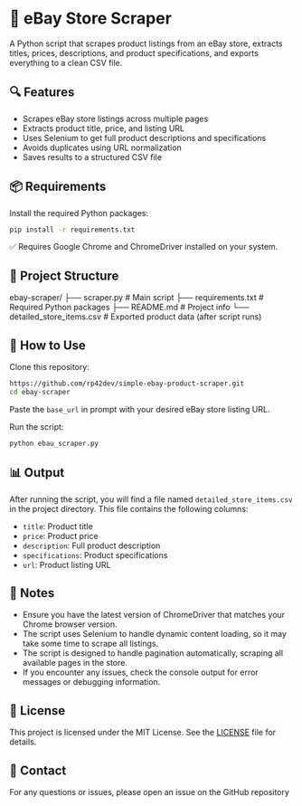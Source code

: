 # 🛒 eBay Store Scraper

A Python script that scrapes product listings from an eBay store, extracts titles, prices, descriptions, and product specifications, and exports everything to a clean CSV file.

## 🔍 Features

- Scrapes eBay store listings across multiple pages  
- Extracts product title, price, and listing URL  
- Uses Selenium to get full product descriptions and specifications  
- Avoids duplicates using URL normalization  
- Saves results to a structured CSV file  

## 📦 Requirements

Install the required Python packages:

```bash
pip install -r requirements.txt
```

✅ Requires Google Chrome and ChromeDriver installed on your system.

## 📁 Project Structure
ebay-scraper/
├── scraper.py               # Main script
├── requirements.txt         # Required Python packages
├── README.md                # Project info
└── detailed_store_items.csv # Exported product data (after script runs)

## 🚀 How to Use

Clone this repository:

```bash
https://github.com/rp42dev/simple-ebay-product-scraper.git
cd ebay-scraper
```

Paste the `base_url` in prompt with your desired eBay store listing URL.

Run the script:

```bash
python ebau_scraper.py
```
## 📊 Output
After running the script, you will find a file named `detailed_store_items.csv` in the project directory. This file contains the following columns:
- `title`: Product title
- `price`: Product price
- `description`: Full product description
- `specifications`: Product specifications
- `url`: Product listing URL

## 📝 Notes
- Ensure you have the latest version of ChromeDriver that matches your Chrome browser version.
- The script uses Selenium to handle dynamic content loading, so it may take some time to scrape all listings.
- The script is designed to handle pagination automatically, scraping all available pages in the store.
- If you encounter any issues, check the console output for error messages or debugging information.

## 📄 License
This project is licensed under the MIT License. See the [LICENSE](LICENSE) file for details.

## 📧 Contact
For any questions or issues, please open an issue on the GitHub repository
